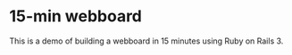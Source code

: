15-min webboard
===============

This is a demo of building a webboard in 15 minutes using Ruby on Rails 3.
